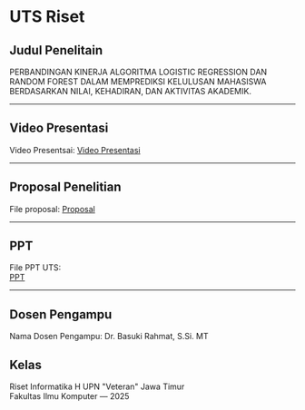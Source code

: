 # UTS Riset

## Judul Penelitain

PERBANDINGAN KINERJA ALGORITMA LOGISTIC REGRESSION DAN RANDOM FOREST DALAM MEMPREDIKSI KELULUSAN MAHASISWA BERDASARKAN NILAI, KEHADIRAN, DAN AKTIVITAS AKADEMIK.

---

## Video Presentasi

Video Presentsai:
[Video Presentasi](https://drive.google.com/file/d/1seSzT6BBLqXdeYkMlpLx_RKL2HfQJQZQ/view?usp=sharing)

---

## Proposal Penelitian

File proposal:
[Proposal](https://drive.google.com/file/d/1UC9DlrPVaRAm_F-OBypv5zSpzmgUgh_5/view?usp=sharing)

---

## PPT

File PPT UTS:  
[PPT](https://drive.google.com/file/d/1OitI4q4zUlLFE2Dwqg1awMx7TSrPpt2l/view?usp=drive_link)

---

## Dosen Pengampu

Nama Dosen Pengampu: Dr. Basuki Rahmat, S.Si. MT

## Kelas

Riset Informatika H
UPN "Veteran" Jawa Timur  
Fakultas Ilmu Komputer — 2025
